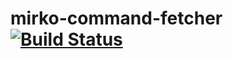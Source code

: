 # mirko-command-fetcher [![Build Status](https://travis-ci.org/tomekbielaszewski/mirko-command-fetcher.svg)](https://travis-ci.org/tomekbielaszewski/mirko-command-fetcher)